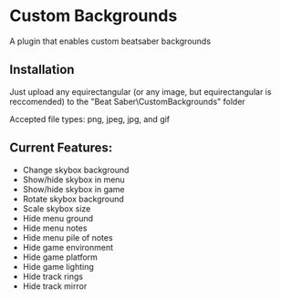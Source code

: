 # Custom Backgrounds
A plugin that enables custom beatsaber backgrounds

## Installation
Just upload any equirectangular (or any image, but equirectangular is reccomended) to the "Beat Saber\CustomBackgrounds" folder

Accepted file types: png, jpeg, jpg, and gif

## Current Features:
- Change skybox background
- Show/hide skybox in menu
- Show/hide skybox in game
- Rotate skybox background
- Scale skybox size
- Hide menu ground
- Hide menu notes
- Hide menu pile of notes 
- Hide game environment 
- Hide game platform
- Hide game lighting
- Hide track rings
- Hide track mirror
